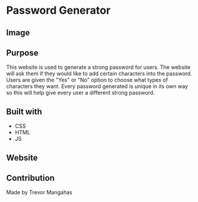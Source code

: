 # Password Generator

## Image



## Purpose
This website is used to generate a strong password for users.
The website will ask them if they would like to add certain characters into the password.
Users are given the "Yes" or "No" option to choose what types of characters they want.
Every password generated is unique in its own way so this will help give every user a different strong password.


## Built with
* CSS
* HTML
* JS

## Website


## Contribution
Made by Trevor Mangahas
